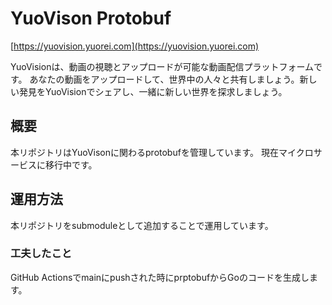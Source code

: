 # YuoVison Protobuf

[https://yuovision.yuorei.com](https://yuovision.yuorei.com)

YuoVisionは、動画の視聴とアップロードが可能な動画配信プラットフォームです。
あなたの動画をアップロードして、世界中の人々と共有しましょう。新しい発見をYuoVisionでシェアし、一緒に新しい世界を探求しましょう。

## 概要
本リポジトリはYuoVisonに関わるprotobufを管理しています。
現在マイクロサービスに移行中です。

## 運用方法
本リポジトリをsubmoduleとして追加することで運用しています。

### 工夫したこと

GitHub Actionsでmainにpushされた時にprptobufからGoのコードを生成します。

